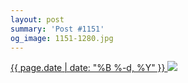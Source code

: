```yaml
---
layout: post
summary: 'Post #1151'
og_image: 1151-1280.jpg
---
```


<p>
 <time>
  <a href="/1151">
   {{ page.date | date: "%B %-d, %Y" }}
  </a>
 </time>
 <a href="/1151">
  <img sizes="(min-width: 700px) 50vw, calc(100vw - 2rem)" src="{{ site.assets_url }}/1151-640.jpg" srcset="{{ site.assets_url }}/1151-320.jpg 320w, {{ site.assets_url }}/1151-640.jpg 640w, {{ site.assets_url }}/1151-960.jpg 960w, {{ site.assets_url }}/1151-1280.jpg 1280w"/>
 </a>
</p>
